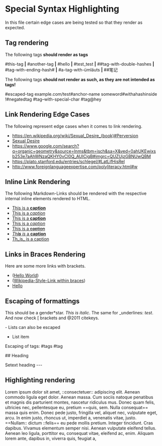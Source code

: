 # Special Syntax Highlighting

In this file certain edge cases are being tested so that they render as expected.

## Tag rendering

The following tags **should render as tags**

#this-tag **|** #another-tag **|** #hello **|** #test_test **|** ##tag-with-double-hashes **|** #tag-with-ending-hash# **|** #a-tag-with-ümläuts **|** ##笔记

The following tags **should not render as such, as they are not intended as tags!**

\#escaped-tag example.com/test#anchor-name someword#withahashinside !#negatedtag #tag–with-special-char #tag\@hey

## Link Rendering Edge Cases

The following represent edge cases when it comes to link rendering.

* https://en.wikipedia.org/wiki/Sexual_Desire_(book)#Perversion
* [Sexual Desire](https://en.wikipedia.org/wiki/Sexual_Desire_(book)#Perversion)
* https://www.google.com/search?q=organic+geometry&source=lnms&tbm=isch&sa=X&ved=0ahUKEwixsb253e7aAhWNzaQKHY0vCI0Q_AUICigB#imgrc=QUZUjzGBNUwQBM
* https://plato.stanford.edu/entries/schlegel/#LatLifHisRel
* http://www.foreignlanguageexpertise.com/polyliteracy.html#w

## Inline Link Rendering

The following Markdown-Links should be rendered with the respective internal inline elements rendered to HTML.

- [This is a **caption**](https://example.com)
- [This is a *caption*](https://example.com)
- [This is a __caption__](https://example.com)
- [This is a _caption_](https://example.com)
- [This is a ~~caption~~](https://example.com)
- [_Th**is** is_ a **caption**](https://example.com)
- [Th_is_ is a caption](https://example.com)

## Links in Braces Rendering

Here are some more links with brackets.

- ([Hello World](https://www.target.com/))
- ([Wikipedia-Style-Link within braces](https://en.wikipedia.org/wiki/Sexual_Desire_(book)))
- [Hello](https://de.wikipedia.org/Buch_(Print))

## Escaping of formattings

This should be a gender\*star. *This is italic*. The same for \_underlines: _test_. And now check \[ brackets and \@2011 citekeys.

\- Lists can also be escaped
- List item

Escaping of tags: \#tags #tag

\## Heading

Setext heading
\---

## Highlighting rendering

Lorem ipsum dolor sit amet, ::consectetuer:: adipiscing elit. Aenean commodo ligula eget dolor. Aenean massa. Cum sociis natoque penatibus et magnis dis parturient montes, nascetur ridiculus mus. Donec quam felis, ultricies nec, pellentesque eu, pretium ==quis, sem. Nulla consequat== massa quis enim. Donec pede justo, fringilla vel, aliquet nec, vulputate eget, arcu. In enim justo, rhoncus ut, imperdiet a, venenatis vitae, justo. ==Nullam:: dictum ::felis== eu pede mollis pretium. Integer tincidunt. Cras dapibus. Vivamus elementum semper nisi. Aenean vulputate eleifend tellus. Aenean leo ligula, porttitor eu, consequat vitae, eleifend ac, enim. Aliquam lorem ante, dapibus in, viverra quis, feugiat a,
